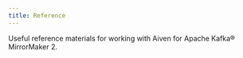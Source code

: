 ```yaml
---
title: Reference
---
```


Useful reference materials for working with Aiven for Apache Kafka®
MirrorMaker 2.
